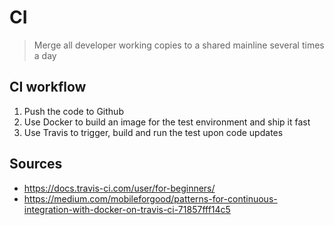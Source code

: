 # CI

> Merge all developer working copies to a shared mainline several times a day

## CI workflow

1. Push the code to Github
2. Use Docker to build an image for the test environment and ship it fast
3. Use Travis to trigger, build and run the test upon code updates

## Sources

* <https://docs.travis-ci.com/user/for-beginners/>
* <https://medium.com/mobileforgood/patterns-for-continuous-integration-with-docker-on-travis-ci-71857fff14c5>
